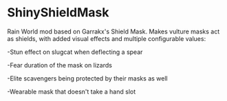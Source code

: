 # ShinyShieldMask
Rain World mod based on Garrakx's Shield Mask. Makes vulture masks act as shields, with added visual effects and multiple configurable values:

-Stun effect on slugcat when deflecting a spear

-Fear duration of the mask on lizards

-Elite scavengers being protected by their masks as well

-Wearable mask that doesn't take a hand slot
